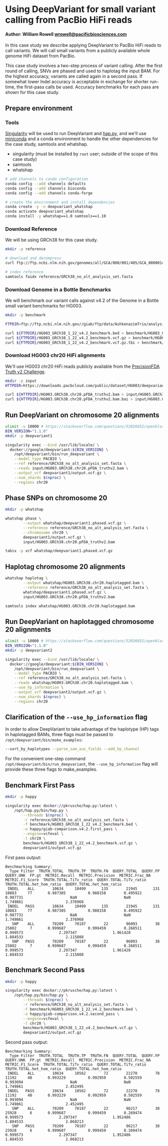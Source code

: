 # Using DeepVariant for small variant calling from PacBio HiFi reads

#### Author: William Rowell <wrowell@pacificbiosciences.com>

In this case study we describe applying DeepVariant to PacBio HiFi reads to call
variants. We will call small variants from a publicly available whole genome
HiFi dataset from PacBio.

This case study involves a two-step process of variant calling. After the first
round of calling, SNVs are phased and used to haplotag the input BAM. For
the highest accuracy, variants are called again in a second pass. If somewhat
lower Indel accuracy is acceptable in exchange for shorter run-time, the
first-pass calls be used. Accuracy benchmarks for each pass are shown for this
case study.


## Prepare environment

### Tools

[Singularity](https://sylabs.io/docs/) will be used to run DeepVariant and
[hap.py](https://github.com/illumina/hap.py), and we'll use
[miniconda](https://docs.conda.io/en/latest/miniconda.html) and a conda
environment to handle the other dependencies for the case study, samtools and
whatshap.

-   singularity (must be installed by `root` user; outside of the scope of this
    case study)
-   samtools
-   whatshap

```bash
# add channels to conda configuration
conda config --add channels defaults
conda config --add channels bioconda
conda config --add channels conda-forge

# create the environment and install dependencies
conda create -y -n deepvariant_whatshap
conda activate deepvariant_whatshap
conda install -y whatshap==1.0 samtools==1.10
```

### Download Reference

We will be using GRCh38 for this case study.

```bash
mkdir -p reference

# download and decompress
curl ftp://ftp.ncbi.nlm.nih.gov/genomes/all/GCA/000/001/405/GCA_000001405.15_GRCh38/seqs_for_alignment_pipelines.ucsc_ids/GCA_000001405.15_GRCh38_no_alt_analysis_set.fna.gz | gunzip > reference/GRCh38_no_alt_analysis_set.fasta

# index reference
samtools faidx reference/GRCh38_no_alt_analysis_set.fasta
```

### Download Genome in a Bottle Benchmarks

We will benchmark our variant calls against v4.2 of the Genome in a Bottle small
variant benchmarks for HG003.

```bash
mkdir -p benchmark

FTPDIR=ftp://ftp.ncbi.nlm.nih.gov//giab/ftp/data/AshkenazimTrio/analysis/NIST_v4.2_SmallVariantDraftBenchmark_07092020

curl ${FTPDIR}/HG003_GRCh38_1_22_v4.2_benchmark.bed > benchmark/HG003_GRCh38_1_22_v4.2_benchmark.bed
curl ${FTPDIR}/HG003_GRCh38_1_22_v4.2_benchmark.vcf.gz > benchmark/HG003_GRCh38_1_22_v4.2_benchmark.vcf.gz
curl ${FTPDIR}/HG003_GRCh38_1_22_v4.2_benchmark.vcf.gz.tbi > benchmark/HG003_GRCh38_1_22_v4.2_benchmark.vcf.gz.tbi
```

### Download HG003 chr20 HiFi alignments

We'll use HG003 chr20 HiFi reads publicly available from the [PrecisionFDA Truth v2 Challenge](https://precision.fda.gov/challenges/10).

```bash
mkdir -p input
HTTPDIR=https://downloads.pacbcloud.com/public/dataset/HG003/deepvariant-case-study

curl ${HTTPDIR}/HG003.GRCh38.chr20.pFDA_truthv2.bam > input/HG003.GRCh38.chr20.pFDA_truthv2.bam
curl ${HTTPDIR}/HG003.GRCh38.chr20.pFDA_truthv2.bam.bai > input/HG003.GRCh38.chr20.pFDA_truthv2.bam.bai
```

## Run DeepVariant on chromosome 20 alignments

```bash
ulimit -u 10000 # https://stackoverflow.com/questions/52026652/openblas-blas-thread-init-pthread-create-resource-temporarily-unavailable/54746150#54746150
BIN_VERSION="1.1.0"
mkdir -p deepvariant1

singularity exec --bind /usr/lib/locale/ \
  docker://google/deepvariant:${BIN_VERSION} \
    /opt/deepvariant/bin/run_deepvariant \
    --model_type PACBIO \
    --ref reference/GRCh38_no_alt_analysis_set.fasta \
    --reads input/HG003.GRCh38.chr20.pFDA_truthv2.bam \
    --output_vcf deepvariant1/output.vcf.gz \
    --num_shards $(nproc) \
    --regions chr20
```

## Phase SNPs on chromosome 20

```bash
mkdir -p whatshap

whatshap phase \
        --output whatshap/deepvariant1.phased.vcf.gz \
        --reference reference/GRCh38_no_alt_analysis_set.fasta \
        --chromosome chr20 \
        deepvariant1/output.vcf.gz \
        input/HG003.GRCh38.chr20.pFDA_truthv2.bam

tabix -p vcf whatshap/deepvariant1.phased.vcf.gz
```

## Haplotag chromosome 20 alignments

```bash
whatshap haplotag \
        --output whatshap/HG003.GRCh38.chr20.haplotagged.bam \
        --reference reference/GRCh38_no_alt_analysis_set.fasta \
        whatshap/deepvariant1.phased.vcf.gz \
        input/HG003.GRCh38.chr20.pFDA_truthv2.bam

samtools index whatshap/HG003.GRCh38.chr20.haplotagged.bam
```

## Run DeepVariant on haplotagged chromosome 20 alignments

```bash
ulimit -u 10000 # https://stackoverflow.com/questions/52026652/openblas-blas-thread-init-pthread-create-resource-temporarily-unavailable/54746150#54746150
BIN_VERSION="1.1.0"
mkdir -p deepvariant2

singularity exec --bind /usr/lib/locale/ \
  docker://google/deepvariant:${BIN_VERSION} \
    /opt/deepvariant/bin/run_deepvariant \
    --model_type PACBIO \
    --ref reference/GRCh38_no_alt_analysis_set.fasta \
    --reads whatshap/HG003.GRCh38.chr20.haplotagged.bam \
    --use_hp_information \
    --output_vcf deepvariant2/output.vcf.gz \
    --num_shards $(nproc) \
    --regions chr20
```

## Clarification of the `--use_hp_information` flag

In order to allow DeepVariant to take advantage of the haplotype (HP) tags in
haplotagged BAMs, three flags must be passed to
`/opt/deepvariant/bin/make_examples`:

```bash
--sort_by_haplotypes --parse_sam_aux_fields --add_hp_channel
```

For the convenient one-step command `/opt/deepvariant/bin/run_deepvariant`, the
`--use_hp_information` flag will provide these three flags to make_examples.

## Benchmark First Pass

```bash
mkdir -p happy

singularity exec docker://pkrusche/hap.py:latest \
    /opt/hap.py/bin/hap.py \
        --threads $(nproc) \
        -r reference/GRCh38_no_alt_analysis_set.fasta \
        -f benchmark/HG003_GRCh38_1_22_v4.2_benchmark.bed \
        -o happy/giab-comparison.v4.2.first_pass \
        --engine=vcfeval \
        -l chr20 \
        benchmark/HG003_GRCh38_1_22_v4.2_benchmark.vcf.gz \
        deepvariant1/output.vcf.gz
```

First pass output:

```
Benchmarking Summary:
  Type Filter  TRUTH.TOTAL  TRUTH.TP  TRUTH.FN  QUERY.TOTAL  QUERY.FP  QUERY.UNK  FP.gt  METRIC.Recall  METRIC.Precision  METRIC.Frac_NA  METRIC.F1_Score  TRUTH.TOTAL.TiTv_ratio  QUERY.TOTAL.TiTv_ratio  TRUTH.TOTAL.het_hom_ratio  QUERY.TOTAL.het_hom_ratio
 INDEL    ALL        10634     10499       135        21945       131      10883     77       0.987305          0.988158        0.495922         0.987731                     NaN                     NaN                   1.749861                   2.376968
 INDEL   PASS        10634     10499       135        21945       131      10883     77       0.987305          0.988158        0.495922         0.987731                     NaN                     NaN                   1.749861                   2.376968
   SNP    ALL        70209     70187        22        96093        38      25802      7       0.999687          0.999459        0.268511         0.999573                2.297347                1.961428                   1.884533                   2.115808
   SNP   PASS        70209     70187        22        96093        38      25802      7       0.999687          0.999459        0.268511         0.999573                2.297347                1.961428                   1.884533                   2.115808
```

## Benchmark Second Pass

```bash
mkdir -p happy

singularity exec docker://pkrusche/hap.py:latest \
    /opt/hap.py/bin/hap.py \
        --threads $(nproc) \
        -r reference/GRCh38_no_alt_analysis_set.fasta \
        -f benchmark/HG003_GRCh38_1_22_v4.2_benchmark.bed \
        -o happy/giab-comparison.v4.2.second_pass \
        --engine=vcfeval \
        -l chr20 \
        benchmark/HG003_GRCh38_1_22_v4.2_benchmark.vcf.gz \
        deepvariant2/output.vcf.gz
```

Second pass output:

```
Benchmarking Summary:
  Type Filter  TRUTH.TOTAL  TRUTH.TP  TRUTH.FN  QUERY.TOTAL  QUERY.FP  QUERY.UNK  FP.gt  METRIC.Recall  METRIC.Precision  METRIC.Frac_NA  METRIC.F1_Score  TRUTH.TOTAL.TiTv_ratio  QUERY.TOTAL.TiTv_ratio  TRUTH.TOTAL.het_hom_ratio  QUERY.TOTAL.het_hom_ratio
 INDEL    ALL        10634     10562        72        22270        78      11192     48       0.993229          0.992959        0.502559         0.993094                     NaN                     NaN                   1.749861                   2.452495
 INDEL   PASS        10634     10562        72        22270        78      11192     48       0.993229          0.992959        0.502559         0.993094                     NaN                     NaN                   1.749861                   2.452495
   SNP    ALL        70209     70187        22        96217        38      25928      6       0.999687          0.999459        0.269474         0.999573                2.297347                1.952486                   1.884533                   2.068213
   SNP   PASS        70209     70187        22        96217        38      25928      6       0.999687          0.999459        0.269474         0.999573                2.297347                1.952486                   1.884533                   2.068213
```
